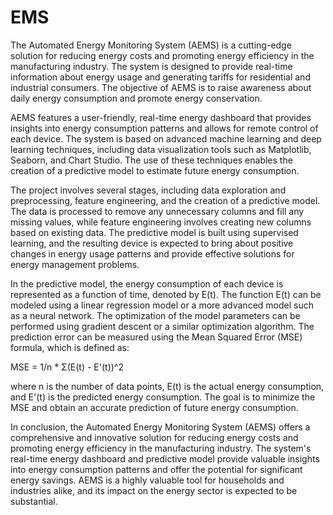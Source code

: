 # EMS
The Automated Energy Monitoring System (AEMS) is a cutting-edge solution for reducing energy costs and promoting energy efficiency in the manufacturing industry. The system is designed to provide real-time information about energy usage and generating tariffs for residential and industrial consumers. The objective of AEMS is to raise awareness about daily energy consumption and promote energy conservation.

AEMS features a user-friendly, real-time energy dashboard that provides insights into energy consumption patterns and allows for remote control of each device. The system is based on advanced machine learning and deep learning techniques, including data visualization tools such as Matplotlib, Seaborn, and Chart Studio. The use of these techniques enables the creation of a predictive model to estimate future energy consumption.

The project involves several stages, including data exploration and preprocessing, feature engineering, and the creation of a predictive model. The data is processed to remove any unnecessary columns and fill any missing values, while feature engineering involves creating new columns based on existing data. The predictive model is built using supervised learning, and the resulting device is expected to bring about positive changes in energy usage patterns and provide effective solutions for energy management problems.

In the predictive model, the energy consumption of each device is represented as a function of time, denoted by E(t). The function E(t) can be modeled using a linear regression model or a more advanced model such as a neural network. The optimization of the model parameters can be performed using gradient descent or a similar optimization algorithm. The prediction error can be measured using the Mean Squared Error (MSE) formula, which is defined as:

MSE = 1/n * Σ(E(t) - E'(t))^2

where n is the number of data points, E(t) is the actual energy consumption, and E'(t) is the predicted energy consumption. The goal is to minimize the MSE and obtain an accurate prediction of future energy consumption.

In conclusion, the Automated Energy Monitoring System (AEMS) offers a comprehensive and innovative solution for reducing energy costs and promoting energy efficiency in the manufacturing industry. The system's real-time energy dashboard and predictive model provide valuable insights into energy consumption patterns and offer the potential for significant energy savings. AEMS is a highly valuable tool for households and industries alike, and its impact on the energy sector is expected to be substantial.





